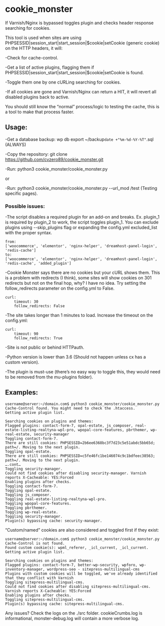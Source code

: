 # cookie_monster
If Varnish/Nginx is bypassed toggles plugin and checks header response searching for cookies. 

This tool is used when sites are using PHPSESSID|session_start|start_session|$cookie|setCookie (generic cookie) on the HTTP headers, it will:

-Check for cache-control. 

-Get a list of active plugins, flagging them if PHPSESSID|session_start|start_session|$cookie|setCookie is found.

-Toggle them one by one cURLing searching for cookies.

-If all cookies are gone and Varnish/Nginx can return a HIT, it will revert all disabled plugins back to active.

You should still know the “normal” process/logic to testing the cache, this is a tool to make that process faster.

## Usage:

-Get a database backup: wp db export ~/backup`date +"%m-%d-%Y-%T"`.sql (ALWAYS)

-Copy the repository: git clone https://github.com/cvzero89/cookie_monster.git

-Run: python3 cookie_monster/cookie_monster.py

or

-Run: python3 cookie_monster/cookie_monster.py --url_mod /test (Testing specific pages).

### Possible issues:

-The script disables a required plugin for an add-on and breaks. Ex. plugin_1 is required by plugin_2 to work, the script toggles plugin_1. You can exclude plugins using --skip_plugins flag or expanding the config.yml excluded_list with the proper syntax.
```
from:
['woocommerce', 'elementor', 'nginx-helper', 'dreamhost-panel-login', 'redis-cache']
to:
['woocommerce', 'elementor', 'nginx-helper', 'dreamhost-panel-login', 'redis-cache', 'added_plugin']
```

-Cookie Monster says there are no cookies but your cURL shows them. This is a problem with redirects (I think), some sites will show cookies on 301 redirects but not on the final hop, why? I have no idea. Try setting the follow_redirects parameter on the config.yml to False.
```
curl:
    timeout: 30
    follow_redirects: False
```

-The site takes longer than 1 minutes to load. Increase the timeout on the config.yml:
```
curl:
    timeout: 90
    follow_redirects: True
```

-Site is not public or behind HTTPauth.

-Python version is lower than 3.6 (Should not happen unless cx has a custom version).

-The plugin is must-use (there’s no easy way to toggle this, they would need to be removed from the mu-plugins folder).

## Examples:

```
username@server:~/domain.com$ python3 cookie_monster/cookie_monster.py
Cache-Control found. You might need to check the .htaccess.
Getting active plugin list.

Searching cookies on plugins and themes:
Flagged plugins: contact-form-7, opal-estate, js_composer, real-estate-listing-realtyna-wpl-pro, wpopal-core-features, pbrthemer, wp-real-estate, security-manager
Toggling contact-form-7.
There are still cookies: PHPSESSID=2b6ee6368bc3f7d23c5e51abdc5bb65d; path=/. Moving to the next plugin.
Toggling opal-estate.
There are still cookies: PHPSESSID=c5fe46fc1be146074c9c1bdfeec38563; path=/. Moving to the next plugin.
….cont…
Toggling security-manager.
Could not find cookies after disabling security-manager. Varnish reports X-Cacheable: YES:Forced
Enabling plugins after checks.
Toggling contact-form-7.
Toggling opal-estate.
Toggling js_composer.
Toggling real-estate-listing-realtyna-wpl-pro.
Toggling wpopal-core-features.
Toggling pbrthemer.
Toggling wp-real-estate.
Toggling security-manager.
Plugin(s) bypassing cache: security-manager.
```

“Custom/named” cookies are also considered and toggled first if they exist:

```
username@server:~/domain.com$ python3 cookie_monster/cookie_monster.py
Cache-Control is not found.
Found custom cookie(s): wpml_referer, _icl_current, _icl_current.
Getting active plugin list.

Searching cookies on plugins and themes:
Flagged plugins: contact-form-7, better-wp-security, wpforo, wp-inventory-manager, wordpress-seo - sitepress-multilingual-cms
Plugins with custom cookies will be toggled, we've already identified that they conflict with Varnish
Toggling sitepress-multilingual-cms.
Could not find cookies after disabling sitepress-multilingual-cms. Varnish reports X-Cacheable: YES:Forced
Enabling plugins after checks.
Toggling sitepress-multilingual-cms.
Plugin(s) bypassing cache: sitepress-multilingual-cms.
```

Any issues? Check the logs on the ./src folder. cookieCrumbs.log is informational, monster-debug.log will contain a more verbose log.
